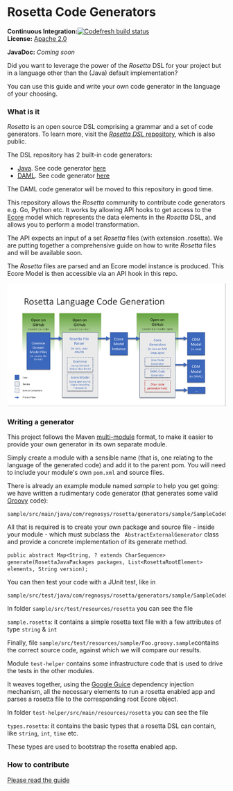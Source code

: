 # Rosetta Code Generators



**Continuous Integration:**[![Codefresh build status]( https://g.codefresh.io/api/badges/pipeline/regnosysops/REGnosys%2Frosetta-code-generators%2Frosetta-code-generators?branch=master&key=eyJhbGciOiJIUzI1NiJ9.NWE1N2EyYTlmM2JiOTMwMDAxNDRiODMz.ZDeqVUhB-oMlbZGj4tfEiOg0cy6azXaBvoxoeidyL0g&type=cf-1)]( https://g.codefresh.io/pipelines/rosetta-code-generators/builds?repoOwner=REGnosys&repoName=rosetta-code-generators&serviceName=REGnosys%2Frosetta-code-generators&filter=trigger:build~Build;branch:master;pipeline:5d0a15a6a52a3deca9db7236~rosetta-code-generators) <br/>
**License:** [Apache 2.0](http://www.apache.org/licenses/LICENSE-2.0)

**JavaDoc:** _Coming soon_

Did you want to leverage the power of the *Rosetta* DSL for your project but in a language other than the (Java) default implementation?

You can use this guide and write your own code generator in the language of your choosing.

### What is it

*Rosetta* is an open source DSL comprising a grammar and a set of code generators. To learn more, visit the [*Rosetta DSL* repository](https://github.com/REGnosys/rosetta-dsl), which is also public.

The DSL repository has 2 built-in code generators:
 - [Java](https://www.oracle.com/java/).  See code generator [here](https://github.com/REGnosys/rosetta-dsl/blob/master/com.regnosys.rosetta/src/com/regnosys/rosetta/generator/java/object/ModelObjectGenerator.xtend)
 - [DAML](https://daml.com/). See code generator [here](https://github.com/REGnosys/rosetta-dsl/blob/master/com.regnosys.rosetta/src/com/regnosys/rosetta/generator/daml/object/DamlModelObjectGenerator.xtend)

The DAML code generator will be moved to this repository in good time. 

This repository allows the *Rosetta* community to contribute code generators e.g. Go, Python etc. It works by allowing API hooks to get access to the [Ecore](https://wiki.eclipse.org/Ecore) model which represents the data elements in the *Rosetta* DSL, and allows you to perform a model transformation.

The API expects an input of a set *Rosetta* files (with extension .rosetta). We are putting together a comprehensive guide on how to write *Rosetta* files and will be available soon.

The *Rosetta* files are parsed and an Ecore model instance is produced. This Ecore Model is then accessible via an API hook in this repo.

![Here is an illustration of how code generation works](/images/rosetta-language-code-generation.png?raw=true)

### Writing a generator

This project follows the Maven [multi-module](https://maven.apache.org/guides/mini/guide-multiple-modules.html) format, to make it easier to provide your own generator in its own separate module.

Simply create a module with a sensible name (that is, one relating to the language of the generated code) and add it to the parent pom. You will need to include your module's own ``` pom.xml ``` and source files.

There is already an example module named *sample* to help you get going:  we have written a rudimentary code generator (that generates some valid [Groovy](https://groovy-lang.org/) code): 

```
sample/src/main/java/com/regnosys/rosetta/generators/sample/SampleCodeGenerator.java
```

All that is required is to create your own package and source file - inside your module -  which must subclass the ``` AbstractExternalGenerator```  class and provide a concrete implementation of its generate method.

```
public abstract Map<String, ? extends CharSequence> generate(RosettaJavaPackages packages, List<RosettaRootElement> elements, String version);
```

You can then test your code with a JUnit test, like in

```
sample/src/test/java/com/regnosys/rosetta/generators/sample/SampleCodeGeneratorTest.java
```

In folder ```sample/src/test/resources/rosetta``` you can see the file

```sample.rosetta```: it contains a simple rosetta text file with a few attributes of type ```string``` & ```int```

Finally, file ```sample/src/test/resources/sample/Foo.groovy.sample```contains the correct source code, against which we will compare our results.

Module ```test-helper``` contains some infrastructure code that is used to drive the tests in the other modules.

It weaves together, using the [Google Guice](https://github.com/google/guice/) dependency injection mechanism, all the necessary elements to run a rosetta enabled app and parses a rosetta file to the corresponding root Ecore object.

In folder ```test-helper/src/main/resources/rosetta``` you can see the file

```types.rosetta```: it contains the basic types that a rosetta DSL can contain, like  ```string```, ```int```, ```time``` etc.

These types are used to bootstrap the rosetta enabled app.



### How to contribute
[Please read the guide ](/CONTRIBUTING.md)
